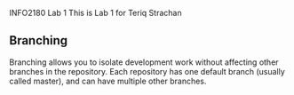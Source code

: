 INFO2180 Lab 1 
This is Lab 1 for Teriq Strachan
## Branching 

Branching allows you to isolate development work without affecting other branches in the repository. Each repository has one default branch (usually called master), and can have 
multiple other branches.
